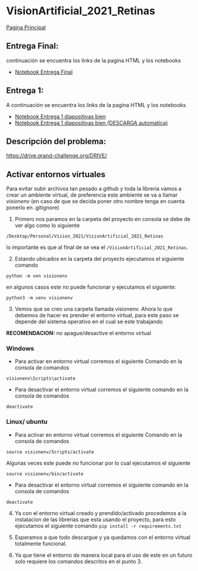 # VisionArtificial_2021_Retinas
[Pagina Principal](https://epalaciol.github.io/VisionArtificial_2021_Retinas/index.html)


## Entrega Final:
 continuación se encuentra los links de la pagina HTML y los notebooks
- [Notebook Entrega Final](https://github.com/Epalaciol/VisionArtificial_2021_Retinas/blob/master/Exposicion_Final/TrabajoRetinas_Alejandra_final.ipynb)


##  Entrega 1:
A continuación se encuentra los links de la pagina HTML y los notebooks
- [Notebook Entrega 1 diapositivas bien](https://github.com/Epalaciol/VisionArtificial_2021_Retinas/blob/master/Exposicion/TrabajoRetinas_Alejandra.ipynb)
- [Notebook Entrega 1 diapositivas bien (DESCARGA automatica)](https://epalaciol.github.io/VisionArtificial_2021_Retinas/Exposicion/TrabajoRetinas_Alejandra.ipynb)

## Descripción del problema: 
https://drive.grand-challenge.org/DRIVE/

## Activar entornos virtuales 
Para evitar subir archivos tan pesado a github y toda la libreria vamos a crear un ambiente virtual, de preferencia este ambiente se va a llamar _visionenv_ (en caso de que se decida poner otro nombre tenga en cuenta ponerlo en .gitignore)

1. Primero nos paramos en la carpeta del proyecto  en consola se debe de ver algo como lo siguiente

```
/Desktop/Personal/Vision_2021/VisionArtificial_2021_Retinas
```
 lo importante es que al final de se vea el `/VisionArtificial_2021_Retinas`.

2. Estando ubicados en la carpeta del proyecto  ejecutamos el siguiente comando

```
python -m ven visionenv
```
en algunos casos este no puede funcionar y ejecutamos el siguiente:

```
python3 -m venv visionenv
```

3. Vemos que se creo una carpeta llamada visionenv. Ahora lo que debemos de hacer es prender el entorno virtual, para este paso  se depende del sistema operativo en el cual se este trabajando
 
**RECOMENDACION:** no apague/desactive el entorno virtual 

### Windows

- Para activar en entorno virtual corremos el siguiente Comando en la consola de comandos

``` 
visionenv\Scripts\activate
```

- Para desactivar el entorno virtual corremos el siguiente comando en la consola de comandos

```
deactivate
```


### Linux/ ubuntu 

- Para activar en entorno virtual corremos el siguiente Comando  en la consola de comandos
```
source visionenv/Scripts/activate
```
Algunas veces este puede no funcionar por lo cual ejecutamos el siguiente
```
source visionenv/bin/activate
```

- Para desactivar el entorno virtual corremos el siguiente comando en la consola de comandos

```
deactivate
```
4. Ya con el entorno virtual creado y prendido/activado procedemos a la instalacion de las librerias que esta usando el proyecto, para esto ejecutamos el siguiente comando `pip install -r requirements.txt`

5. Esperamos a que todo descargue y ya quedamos con el entorno virtual  totalmente funcional.

6. Ya que tiene el entorno de manera local para el uso de este en un futuro solo requiere los comandos descritos en el punto 3. 
